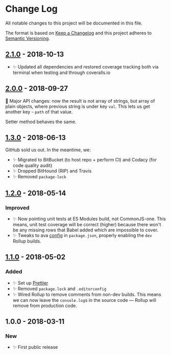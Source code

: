 # Change Log

All notable changes to this project will be documented in this file.

The format is based on [Keep a Changelog](http://keepachangelog.com/)
and this project adheres to [Semantic Versioning](http://semver.org/).

## [2.1.0] - 2018-10-13

- ✨ Updated all dependencies and restored coverage tracking both via terminal when testing and through coveralls.io

## [2.0.0] - 2018-09-27

🔨 Major API changes: now the result is not array of strings, but array of plain objects, where previous string is under key `val`. This lets us get another key - `path` of that value.

Setter method behaves the same.

## [1.3.0] - 2018-06-13

GitHub sold us out. In the meantime, we:

- ✨ Migrated to BitBucket (to host repo + perform CI) and Codacy (for code quality audit)
- ✨ Dropped BitHound (RIP) and Travis
- ✨ Removed `package-lock`

## [1.2.0] - 2018-05-14

### Improved

- ✨ Now pointing unit tests at ES Modules build, not CommonJS-one. This means, unit test coverage will be correct (higher) because there won't be any missing rows that Babel added which are impossible to cover.
- ✨ Tweaks to ava [config](https://github.com/avajs/ava/blob/master/docs/recipes/es-modules.md) in `package.json`, properly enabling the `dev` Rollup builds.

## [1.1.0] - 2018-05-02

### Added

- ✨ Set up [Prettier](https://prettier.io)
- ✨ Removed `package.lock` and `.editorconfig`
- ✨ Wired Rollup to remove comments from non-dev builds. This means we can now leave the `console.log`s in the source code — Rollup will remove from production code.

## 1.0.0 - 2018-03-11

### New

- ✨ First public release

[1.1.0]: https://bitbucket.org/codsen/ast-get-values-by-key/branches/compare/v1.1.0%0Dv1.0.1#diff
[1.2.0]: https://bitbucket.org/codsen/ast-get-values-by-key/branches/compare/v1.2.0%0Dv1.1.1#diff
[1.3.0]: https://bitbucket.org/codsen/ast-get-values-by-key/branches/compare/v1.3.0%0Dv1.2.1#diff
[2.0.0]: https://bitbucket.org/codsen/ast-get-values-by-key/branches/compare/v2.0.0%0Dv1.3.3#diff
[2.1.0]: https://bitbucket.org/codsen/ast-get-values-by-key/branches/compare/v2.1.0%0Dv2.0.0#diff
